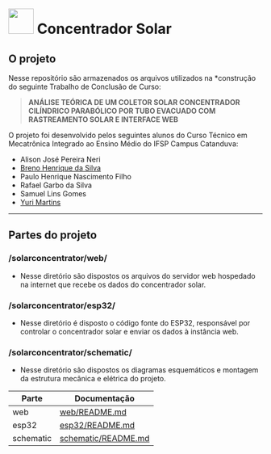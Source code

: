 # <img src="https://concentradorsolar.vercel.app/files/images/gota.png" width="50" height="50" /> Concentrador Solar

## O projeto

Nesse repositório são armazenados os arquivos utilizados na *construção do seguinte Trabalho de Conclusão de Curso:

> **ANÁLISE TEÓRICA DE UM COLETOR SOLAR CONCENTRADOR CILÍNDRICO PARABÓLICO POR TUBO EVACUADO COM RASTREAMENTO SOLAR E INTERFACE WEB**


O projeto foi desenvolvido pelos seguintes alunos do Curso Técnico em Mecatrônica Integrado ao Ensino Médio do IFSP Campus Catanduva:

- Alison José Pereira Neri
- [Breno Henrique da Silva](http://github.com/br3n0henrique "Breno Henrique da Silva")
- Paulo Henrique Nascimento Filho
- Rafael Garbo da Silva
- Samuel Lins Gomes
- [Yuri Martins](http://github.com/Stecken "Yuri Martins")

------------

## Partes do projeto
###  /solarconcentrator/web/
- Nesse diretório são dispostos os arquivos do servidor web hospedado na internet que recebe os dados do concentrador solar.

### /solarconcentrator/esp32/
- Nesse diretório é disposto o código fonte do ESP32, responsável por controlar o concentrador solar e enviar os dados à instância web.

### /solarconcentrator/schematic/
- Nesse diretório são dispostos os diagramas esquemáticos e montagem da estrutura mecânica e elétrica do projeto.

| Parte | Documentação |
| ------ | ------ |
| web | [web/README.md](web/README.md) |
| esp32 | [esp32/README.md](esp32/README.md) |
| schematic | [schematic/README.md](schematic/README.md) |
